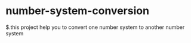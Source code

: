 # number-system-conversion

$.this project help you to convert one number system to another number system 
